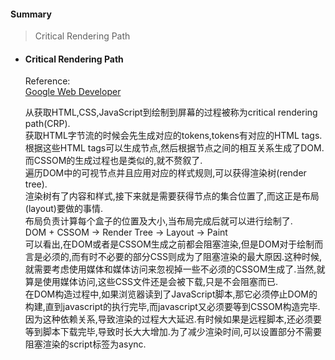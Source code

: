<h4> Summary </h4>
<blockquote>
    Critical Rendering Path <br>
</blockquote>

- <h4>Critical Rendering Path</h4>

    Reference:  
    [Google Web Developer](https://developers.google.com/web/fundamentals/performance/critical-rendering-path/adding-interactivity-with-javascript)  

    从获取HTML,CSS,JavaScript到绘制到屏幕的过程被称为critical rendering path(CRP).  
    获取HTML字节流的时候会先生成对应的tokens,tokens有对应的HTML tags.
    根据这些HTML tags可以生成节点,然后根据节点之间的相互关系生成了DOM.而CSSOM的生成过程也是类似的,就不赘叙了.  
    遍历DOM中的可视节点并且应用对应的样式规则,可以获得渲染树(render tree).  
    渲染树有了内容和样式,接下来就是需要获得节点的集合位置了,而这正是布局(layout)要做的事情.  
    布局负责计算每个盒子的位置及大小,当布局完成后就可以进行绘制了.  
    DOM + CSSOM -> Render Tree -> Layout -> Paint  
    可以看出,在DOM或者是CSSOM生成之前都会阻塞渲染,但是DOM对于绘制而言是必须的,而有时不必要的部分CSS则成为了阻塞渲染的最大原因.这种时候,就需要考虑使用媒体和媒体访问来忽视掉一些不必须的CSSOM生成了.当然,就算是使用媒体访问,这些CSS文件还是会被下载,只是不会阻塞而已.  
    在DOM构造过程中,如果浏览器读到了JavaScript脚本,那它必须停止DOM的构建,直到javascript的执行完毕,而javascript又必须要等到CSSOM构造完毕.因为这种依赖关系,导致渲染的过程大大延迟.有时候如果是远程脚本,还必须要等到脚本下载完毕,导致时长大大增加.为了减少渲染时间,可以设置部分不需要阻塞渲染的script标签为async.  
    